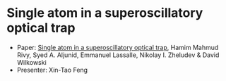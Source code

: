 # Single atom in a superoscillatory optical trap
- Paper: [Single atom in a superoscillatory optical trap](https://www.nature.com/articles/s42005-023-01271-4), Hamim Mahmud Rivy, Syed A. Aljunid, Emmanuel Lassalle, Nikolay I. Zheludev & David Wilkowski
- Presenter: Xin-Tao Feng